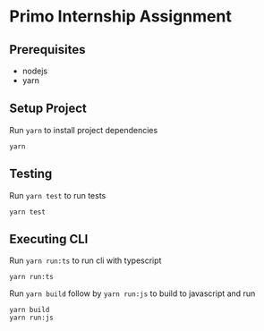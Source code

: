 # Primo Internship Assignment

## Prerequisites

- nodejs
- yarn

## Setup Project

Run `yarn` to install project dependencies

```
yarn
```

## Testing

Run `yarn test` to run tests

```
yarn test
```

## Executing CLI

Run `yarn run:ts` to run cli with typescript

```
yarn run:ts
```

Run `yarn build` follow by `yarn run:js` to build to javascript and run

```
yarn build
yarn run:js
```
